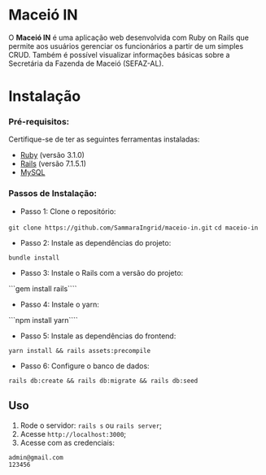 # Maceió IN

O **Maceió IN** é uma aplicação web desenvolvida com Ruby on Rails que permite aos usuários gerenciar os funcionários a partir de um simples CRUD. Também é possível visualizar informações básicas sobre a Secretária da Fazenda de Maceió (SEFAZ-AL).


# Instalação

### Pré-requisitos:

Certifique-se de ter as seguintes ferramentas instaladas: 
- [Ruby](https://www.ruby-lang.org/en/downloads/) (versão 3.1.0)
- [Rails](https://rubyonrails.org/) (versão 7.1.5.1) 
- [MySQL](https://www.mysql.com/downloads/)

### Passos de Instalação:

- Passo 1:  Clone o repositório:

```git clone https://github.com/SammaraIngrid/maceio-in.git```
```cd maceio-in```

- Passo 2:  Instale as dependências do projeto:

```bundle install```

- Passo 3: Instale o Rails com a versão do projeto:

```gem install rails````

- Passo 4: Instale o yarn:

```npm install yarn````

- Passo 5: Instale as dependências do frontend:

```yarn install && rails assets:precompile```

- Passo 6:  Configure o banco de dados:

```rails db:create && rails db:migrate && rails db:seed```

##  Uso

1. Rode o servidor: ```rails s```  ou ```rails server```;
2. Acesse `http://localhost:3000`;
3. Acesse com as credenciais:
```
admin@gmail.com
123456
```
